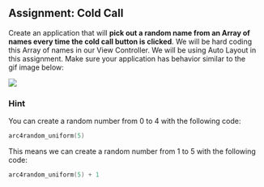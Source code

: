 ## Assignment: Cold Call

Create an application that will **pick out a random name from an Array of names every time the cold call button is clicked**. We will be hard coding this Array of names in our View Controller. We will be using Auto Layout in this assignment. Make sure your application has behavior similar to the gif image below:

![](http://i.imgur.com/fhFfVPd.gif)

### Hint

You can create a random number from 0 to 4 with the following code:

```swift
arc4random_uniform(5)
```

This means we can create a random number from 1 to 5 with the following code:

```swift
arc4random_uniform(5) + 1
```